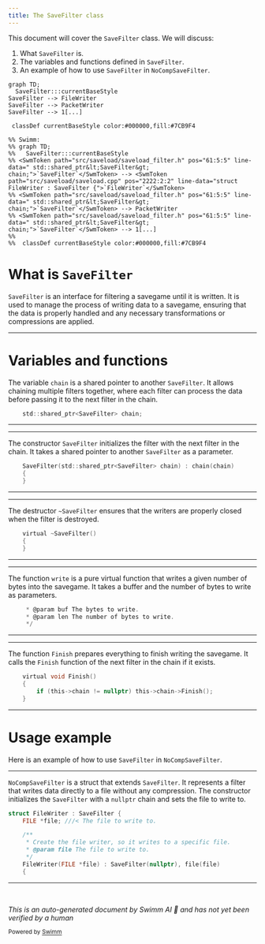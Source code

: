 ```yaml
---
title: The SaveFilter class
---
```

This document will cover the <SwmToken path="src/saveload/saveload_filter.h" pos="61:5:5" line-data="	std::shared_ptr&lt;SaveFilter&gt; chain;">`SaveFilter`</SwmToken> class. We will discuss:

1. What <SwmToken path="src/saveload/saveload_filter.h" pos="61:5:5" line-data="	std::shared_ptr&lt;SaveFilter&gt; chain;">`SaveFilter`</SwmToken> is.
2. The variables and functions defined in <SwmToken path="src/saveload/saveload_filter.h" pos="61:5:5" line-data="	std::shared_ptr&lt;SaveFilter&gt; chain;">`SaveFilter`</SwmToken>.
3. An example of how to use <SwmToken path="src/saveload/saveload_filter.h" pos="61:5:5" line-data="	std::shared_ptr&lt;SaveFilter&gt; chain;">`SaveFilter`</SwmToken> in <SwmToken path="src/saveload/saveload.cpp" pos="2371:2:2" line-data="struct NoCompSaveFilter : SaveFilter {">`NoCompSaveFilter`</SwmToken>.

```mermaid
graph TD;
  SaveFilter:::currentBaseStyle
SaveFilter --> FileWriter
SaveFilter --> PacketWriter
SaveFilter --> 1[...]

 classDef currentBaseStyle color:#000000,fill:#7CB9F4

%% Swimm:
%% graph TD;
%%   SaveFilter:::currentBaseStyle
%% <SwmToken path="src/saveload/saveload_filter.h" pos="61:5:5" line-data="	std::shared_ptr&lt;SaveFilter&gt; chain;">`SaveFilter`</SwmToken> --> <SwmToken path="src/saveload/saveload.cpp" pos="2222:2:2" line-data="struct FileWriter : SaveFilter {">`FileWriter`</SwmToken>
%% <SwmToken path="src/saveload/saveload_filter.h" pos="61:5:5" line-data="	std::shared_ptr&lt;SaveFilter&gt; chain;">`SaveFilter`</SwmToken> --> PacketWriter
%% <SwmToken path="src/saveload/saveload_filter.h" pos="61:5:5" line-data="	std::shared_ptr&lt;SaveFilter&gt; chain;">`SaveFilter`</SwmToken> --> 1[...]
%% 
%%  classDef currentBaseStyle color:#000000,fill:#7CB9F4
```

# What is <SwmToken path="src/saveload/saveload_filter.h" pos="61:5:5" line-data="	std::shared_ptr&lt;SaveFilter&gt; chain;">`SaveFilter`</SwmToken>

<SwmToken path="src/saveload/saveload_filter.h" pos="61:5:5" line-data="	std::shared_ptr&lt;SaveFilter&gt; chain;">`SaveFilter`</SwmToken> is an interface for filtering a savegame until it is written. It is used to manage the process of writing data to a savegame, ensuring that the data is properly handled and any necessary transformations or compressions are applied.

<SwmSnippet path="/src/saveload/saveload_filter.h" line="61">

---

# Variables and functions

The variable <SwmToken path="src/saveload/saveload_filter.h" pos="61:8:8" line-data="	std::shared_ptr&lt;SaveFilter&gt; chain;">`chain`</SwmToken> is a shared pointer to another <SwmToken path="src/saveload/saveload_filter.h" pos="61:5:5" line-data="	std::shared_ptr&lt;SaveFilter&gt; chain;">`SaveFilter`</SwmToken>. It allows chaining multiple filters together, where each filter can process the data before passing it to the next filter in the chain.

```c
	std::shared_ptr<SaveFilter> chain;
```

---

</SwmSnippet>

<SwmSnippet path="/src/saveload/saveload_filter.h" line="67">

---

The constructor <SwmToken path="src/saveload/saveload_filter.h" pos="67:1:1" line-data="	SaveFilter(std::shared_ptr&lt;SaveFilter&gt; chain) : chain(chain)">`SaveFilter`</SwmToken> initializes the filter with the next filter in the chain. It takes a shared pointer to another <SwmToken path="src/saveload/saveload_filter.h" pos="67:1:1" line-data="	SaveFilter(std::shared_ptr&lt;SaveFilter&gt; chain) : chain(chain)">`SaveFilter`</SwmToken> as a parameter.

```c
	SaveFilter(std::shared_ptr<SaveFilter> chain) : chain(chain)
	{
	}
```

---

</SwmSnippet>

<SwmSnippet path="/src/saveload/saveload_filter.h" line="72">

---

The destructor <SwmToken path="src/saveload/saveload_filter.h" pos="72:3:4" line-data="	virtual ~SaveFilter()">`~SaveFilter`</SwmToken> ensures that the writers are properly closed when the filter is destroyed.

```c
	virtual ~SaveFilter()
	{
	}
```

---

</SwmSnippet>

<SwmSnippet path="/src/saveload/saveload_filter.h" line="78">

---

The function <SwmToken path="src/saveload/saveload_filter.h" pos="78:14:14" line-data="	 * @param buf The bytes to write.">`write`</SwmToken> is a pure virtual function that writes a given number of bytes into the savegame. It takes a buffer and the number of bytes to write as parameters.

```c
	 * @param buf The bytes to write.
	 * @param len The number of bytes to write.
	 */
```

---

</SwmSnippet>

<SwmSnippet path="/src/saveload/saveload_filter.h" line="86">

---

The function <SwmToken path="src/saveload/saveload_filter.h" pos="86:5:5" line-data="	virtual void Finish()">`Finish`</SwmToken> prepares everything to finish writing the savegame. It calls the <SwmToken path="src/saveload/saveload_filter.h" pos="86:5:5" line-data="	virtual void Finish()">`Finish`</SwmToken> function of the next filter in the chain if it exists.

```c
	virtual void Finish()
	{
		if (this->chain != nullptr) this->chain->Finish();
	}
```

---

</SwmSnippet>

# Usage example

Here is an example of how to use <SwmToken path="src/saveload/saveload_filter.h" pos="61:5:5" line-data="	std::shared_ptr&lt;SaveFilter&gt; chain;">`SaveFilter`</SwmToken> in <SwmToken path="src/saveload/saveload.cpp" pos="2371:2:2" line-data="struct NoCompSaveFilter : SaveFilter {">`NoCompSaveFilter`</SwmToken>.

<SwmSnippet path="/src/saveload/saveload.cpp" line="2222">

---

<SwmToken path="src/saveload/saveload.cpp" pos="2371:2:2" line-data="struct NoCompSaveFilter : SaveFilter {">`NoCompSaveFilter`</SwmToken> is a struct that extends <SwmToken path="src/saveload/saveload.cpp" pos="2222:6:6" line-data="struct FileWriter : SaveFilter {">`SaveFilter`</SwmToken>. It represents a filter that writes data directly to a file without any compression. The constructor initializes the <SwmToken path="src/saveload/saveload.cpp" pos="2222:6:6" line-data="struct FileWriter : SaveFilter {">`SaveFilter`</SwmToken> with a <SwmToken path="src/saveload/saveload.cpp" pos="2229:13:13" line-data="	FileWriter(FILE *file) : SaveFilter(nullptr), file(file)">`nullptr`</SwmToken> chain and sets the file to write to.

```c++
struct FileWriter : SaveFilter {
	FILE *file; ///< The file to write to.

	/**
	 * Create the file writer, so it writes to a specific file.
	 * @param file The file to write to.
	 */
	FileWriter(FILE *file) : SaveFilter(nullptr), file(file)
	{
```

---

</SwmSnippet>

&nbsp;

*This is an auto-generated document by Swimm AI 🌊 and has not yet been verified by a human*

<SwmMeta version="3.0.0" repo-id="Z2l0aHViJTNBJTNBT3BlblRURC1jb3BpbG90LWRlbW8lM0ElM0Fzd2ltbWlv" repo-name="OpenTTD-copilot-demo"><sup>Powered by [Swimm](/)</sup></SwmMeta>
